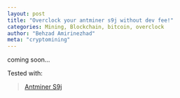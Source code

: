 ```yaml
---
layout: post
title: "Overclock your antminer s9j without dev fee!"
categories: Mining, Blockchain, bitcoin, overclock
author: "Behzad Amirinezhad"
meta: "cryptomining"
---
```


coming soon...


Tested with:
> [Antminer S9j](https://bitmain.com)
